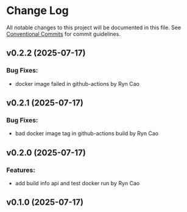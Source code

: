 # Change Log

All notable changes to this project will be documented in this file.
See [Conventional Commits](Https://conventionalcommits.org) for commit guidelines.

<!-- changelog -->

## v0.2.2 (2025-07-17)




### Bug Fixes:

* docker image failed in github-actions by Ryn Cao

## v0.2.1 (2025-07-17)




### Bug Fixes:

* bad docker image tag in github-actions build by Ryn Cao

## v0.2.0 (2025-07-17)




### Features:

* add build info api and test docker run by Ryn Cao

## v0.1.0 (2025-07-17)



